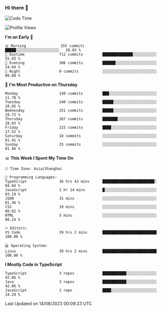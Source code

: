 ### Hi there 👋

<!--
**waynelwz/waynelwz** is a ✨ _special_ ✨ repository because its `README.md` (this file) appears on your GitHub profile.

Here are some ideas to get you started:

- 🔭 I’m currently working on ...
- 🌱 I’m currently learning ...
- 👯 I’m looking to collaborate on ...
- 🤔 I’m looking for help with ...
- 💬 Ask me about ...
- 📫 How to reach me: ...
- 😄 Pronouns: ...
- ⚡ Fun fact: ...
-->

<!--START_SECTION:waka-->
![Code Time](http://img.shields.io/badge/Code%20Time-1%2C763%20hrs%2040%20mins-blue)

![Profile Views](http://img.shields.io/badge/Profile%20Views-0-blue)

**I'm an Early 🐤** 

```text
🌞 Morning                255 commits         █████░░░░░░░░░░░░░░░░░░░░   20.03 % 
🌆 Daytime                712 commits         ██████████████░░░░░░░░░░░   55.93 % 
🌃 Evening                306 commits         ██████░░░░░░░░░░░░░░░░░░░   24.04 % 
🌙 Night                  0 commits           ░░░░░░░░░░░░░░░░░░░░░░░░░   00.00 % 
```
📅 **I'm Most Productive on Thursday** 

```text
Monday                   149 commits         ███░░░░░░░░░░░░░░░░░░░░░░   11.70 % 
Tuesday                  240 commits         █████░░░░░░░░░░░░░░░░░░░░   18.85 % 
Wednesday                251 commits         █████░░░░░░░░░░░░░░░░░░░░   19.72 % 
Thursday                 367 commits         ███████░░░░░░░░░░░░░░░░░░   28.83 % 
Friday                   223 commits         ████░░░░░░░░░░░░░░░░░░░░░   17.52 % 
Saturday                 18 commits          ░░░░░░░░░░░░░░░░░░░░░░░░░   01.41 % 
Sunday                   25 commits          ░░░░░░░░░░░░░░░░░░░░░░░░░   01.96 % 
```


📊 **This Week I Spent My Time On** 

```text
🕑︎ Time Zone: Asia/Shanghai

💬 Programming Languages: 
TypeScript               36 hrs 43 mins      ████████████████████████░   94.04 % 
JavaScript               1 hr 14 mins        █░░░░░░░░░░░░░░░░░░░░░░░░   03.19 % 
JSON                     31 mins             ░░░░░░░░░░░░░░░░░░░░░░░░░   01.36 % 
CSS                      19 mins             ░░░░░░░░░░░░░░░░░░░░░░░░░   00.82 % 
HTML                     5 mins              ░░░░░░░░░░░░░░░░░░░░░░░░░   00.24 % 

🔥 Editors: 
VS Code                  39 hrs 2 mins       █████████████████████████   100.00 % 

💻 Operating System: 
Linux                    39 hrs 2 mins       █████████████████████████   100.00 % 
```

**I Mostly Code in TypeScript** 

```text
TypeScript               3 repos             ███████████░░░░░░░░░░░░░░   42.86 % 
Java                     3 repos             ███████████░░░░░░░░░░░░░░   42.86 % 
JavaScript               1 repo              ████░░░░░░░░░░░░░░░░░░░░░   14.29 % 
```




 Last Updated on 14/08/2023 00:09:23 UTC
<!--END_SECTION:waka-->
